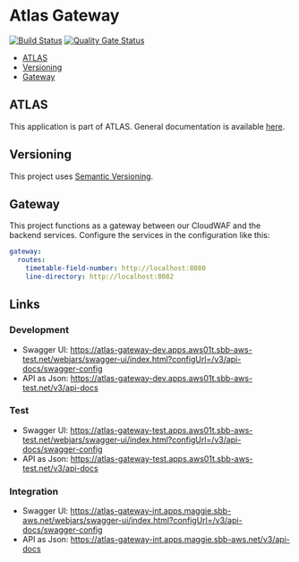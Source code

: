 # Atlas Gateway

[![Build Status](https://ci.sbb.ch/job/KI_ATLAS/job/atlas-gateway/job/master/badge/icon)](https://ci.sbb.ch/job/KI_ATLAS/job/atlas-gateway/job/master/)
[![Quality Gate Status](https://codequality.sbb.ch/api/project_badges/measure?project=ch.sbb%3Aatlas-gateway&metric=alert_status)](https://codequality.sbb.ch/dashboard?id=ch.sbb%3Aatlas-gateway)

<!-- toc -->

- [ATLAS](#atlas)
- [Versioning](#versioning)
- [Gateway](#gateway)

<!-- tocstop -->

## ATLAS
This application is part of ATLAS. General documentation is available [here](https://code.sbb.ch/projects/KI_ATLAS/repos/atlas-backend/browse/README.md#big-picture).

## Versioning
This project uses [Semantic Versioning](https://semver.org/).

## Gateway

This project functions as a gateway between our CloudWAF and the backend services.
Configure the services in the configuration like this:

```yaml
gateway:
  routes:
    timetable-field-number: http://localhost:8080
    line-directory: http://localhost:8082
```

## Links

### Development
* Swagger UI: https://atlas-gateway-dev.apps.aws01t.sbb-aws-test.net/webjars/swagger-ui/index.html?configUrl=/v3/api-docs/swagger-config
* API as Json: https://atlas-gateway-dev.apps.aws01t.sbb-aws-test.net/v3/api-docs

### Test
* Swagger UI: https://atlas-gateway-test.apps.aws01t.sbb-aws-test.net/webjars/swagger-ui/index.html?configUrl=/v3/api-docs/swagger-config
* API as Json: https://atlas-gateway-test.apps.aws01t.sbb-aws-test.net/v3/api-docs

### Integration
* Swagger UI: https://atlas-gateway-int.apps.maggie.sbb-aws.net/webjars/swagger-ui/index.html?configUrl=/v3/api-docs/swagger-config
* API as Json: https://atlas-gateway-int.apps.maggie.sbb-aws.net/v3/api-docs